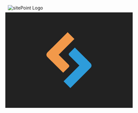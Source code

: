 ![sitePoint Logo](https://cssbattle.dev/targets/21.png)

<div class="base">
  <div class="rectangle"> 
    <div class="top"> 
      <div class="tail"></div>
    </div>
    <div class="bottom">
      <div class="head"></div>
  </div>

</div>
<style>
  .base {
    display:flex;
    justify-content:center;
    align-items:center;
    width: 400px;
    height: 300px;
    transform: translate(-8px,-8px);
    background: #222;
  }
  .rectangle {
    display:flex;
    justify-content:space-between;
    width: 130px;
    height: 118px;
    transform:  rotate(45deg);
    background: #222;
  }
  .tail {
    position:absolute;
    width: 80px;
    height: 30px;
    background: #F2994A;
    border-radius:0px 5px 0px 10px;
  }
  .top {
    display: flex;
    align-items:flex-end;
    width: 30px;
    height: 100px;
    background: #F2994A;
    border-radius:0px 0px 0px 10px;
  }
  .bottom {
    align-self:flex-end;
    width: 30px;
    height: 100px;
    background: #2D9CDB;
    border-radius:0px 10px 0px 0px; 
  }
  .head {
    width: 55px;
    height: 30px;
    transform:  translate(-50px);
    border-radius:0px 0px 0px 5px;
    background: #2D9CDB;
  }
</style>